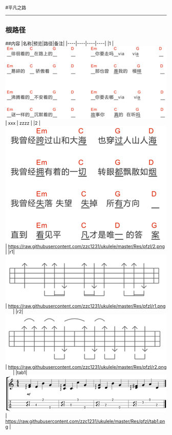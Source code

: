 #平凡之路
***
## 根路径
##内容
|名称|预览|路径|备注|
|----|----|----|----|
   |1 |      ![Image](1.png)    |  xxx   |   zzzz   |
   |2 |        ![1.png](2.png)  |  https://raw.githubusercontent.com/zzc1231/ukulele/master/Res/pfzl/2.png         |
   |r1|        ![1.png](r1.png) |  https://raw.githubusercontent.com/zzc1231/ukulele/master/Res/pfzl/r1.png        |
   |r2|      ![1.png](r2.png)   |  https://raw.githubusercontent.com/zzc1231/ukulele/master/Res/pfzl/r2.png        |
   |tab1|    ![1.png](tab1.png) |  https://raw.githubusercontent.com/zzc1231/ukulele/master/Res/pfzl/tab1.png        |
